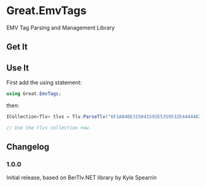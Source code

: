 # Great.EmvTags

EMV Tag Parsing and Management Library



## Get It


## Use It

First add the using statement:

```csharp
using Great.EmvTags;
```

then:

```csharp
ICollection<Tlv> tlvs = Tlv.ParseTlv("6F1A840E315041592E5359532E4444463031A5088801025F2D02656E");

// Use the tlvs collection now.
```

## Changelog

### 1.0.0

Initial release, based on BerTlv.NET library by Kyle Spearrin
